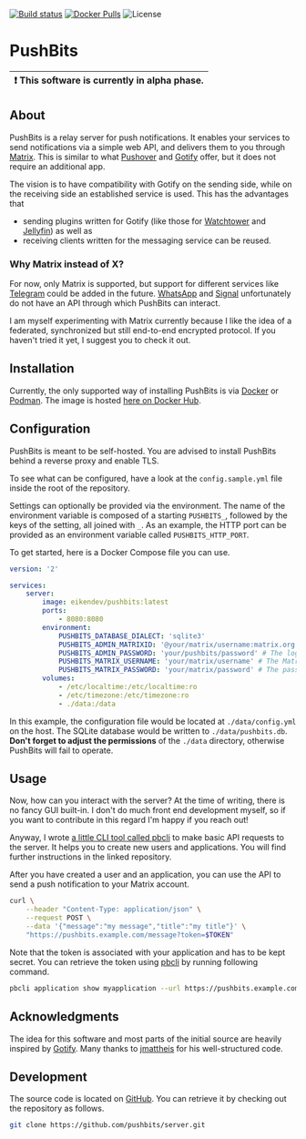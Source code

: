 [![Build status](https://img.shields.io/github/workflow/status/pushbits/server/Main)](https://github.com/pushbits/server/actions)
[![Docker Pulls](https://img.shields.io/docker/pulls/eikendev/pushbits)](https://hub.docker.com/r/eikendev/pushbits)
![License](https://img.shields.io/github/license/pushbits/server)

# PushBits

| :exclamation:  This software is currently in alpha phase.   |
|-------------------------------------------------------------|

## About

PushBits is a relay server for push notifications.
It enables your services to send notifications via a simple web API, and delivers them to you through [Matrix](https://matrix.org/).
This is similar to what [Pushover](https://pushover.net/) and [Gotify](https://gotify.net/) offer, but it does not require an additional app.

The vision is to have compatibility with Gotify on the sending side, while on the receiving side an established service is used.
This has the advantages that
- sending plugins written for Gotify (like those for [Watchtower](https://containrrr.dev/watchtower/) and [Jellyfin](https://jellyfin.org/)) as well as
- receiving clients written for the messaging service
can be reused.

### Why Matrix instead of X?

For now, only Matrix is supported, but support for different services like [Telegram](https://telegram.org/) could be added in the future.
[WhatsApp](https://www.whatsapp.com/) and [Signal](https://signal.org/) unfortunately do not have an API through which PushBits can interact.

I am myself experimenting with Matrix currently because I like the idea of a federated, synchronized but still end-to-end encrypted protocol.
If you haven't tried it yet, I suggest you to check it out.

## Installation

Currently, the only supported way of installing PushBits is via [Docker](https://www.docker.com/) or [Podman](https://podman.io/).
The image is hosted [here on Docker Hub](https://hub.docker.com/r/eikendev/pushbits).

## Configuration

PushBits is meant to be self-hosted.
You are advised to install PushBits behind a reverse proxy and enable TLS.

To see what can be configured, have a look at the `config.sample.yml` file inside the root of the repository.

Settings can optionally be provided via the environment.
The name of the environment variable is composed of a starting `PUSHBITS_`, followed by the keys of the setting, all
joined with `_`.
As an example, the HTTP port can be provided as an environment variable called `PUSHBITS_HTTP_PORT`.

To get started, here is a Docker Compose file you can use.
```yaml
version: '2'

services:
    server:
        image: eikendev/pushbits:latest
        ports:
            - 8080:8080
        environment:
            PUSHBITS_DATABASE_DIALECT: 'sqlite3'
            PUSHBITS_ADMIN_MATRIXID: '@your/matrix/username:matrix.org' # The Matrix account on which the admin will receive their notifications.
            PUSHBITS_ADMIN_PASSWORD: 'your/pushbits/password' # The login password of the admin account. Default username is 'admin'.
            PUSHBITS_MATRIX_USERNAME: 'your/matrix/username' # The Matrix account from which notifications are sent to all users.
            PUSHBITS_MATRIX_PASSWORD: 'your/matrix/password' # The password of the above account.
        volumes:
            - /etc/localtime:/etc/localtime:ro
            - /etc/timezone:/etc/timezone:ro
            - ./data:/data
```

In this example, the configuration file would be located at `./data/config.yml` on the host.
The SQLite database would be written to `./data/pushbits.db`.
**Don't forget to adjust the permissions** of the `./data` directory, otherwise PushBits will fail to operate.

## Usage

Now, how can you interact with the server?
At the time of writing, there is no fancy GUI built-in.
I don't do much front end development myself, so if you want to contribute in this regard I'm happy if you reach out!

Anyway, I wrote [a little CLI tool called pbcli](https://github.com/PushBits/cli) to make basic API requests to the server.
It helps you to create new users and applications.
You will find further instructions in the linked repository.

After you have created a user and an application, you can use the API to send a push notification to your Matrix account.

```bash
curl \
	--header "Content-Type: application/json" \
	--request POST \
	--data '{"message":"my message","title":"my title"}' \
	"https://pushbits.example.com/message?token=$TOKEN"
```

Note that the token is associated with your application and has to be kept secret.
You can retrieve the token using [pbcli](https://github.com/PushBits/cli) by running following command.

```bash
pbcli application show myapplication --url https://pushbits.example.com --username myusername
```

## Acknowledgments

The idea for this software and most parts of the initial source are heavily inspired by [Gotify](https://gotify.net/).
Many thanks to [jmattheis](https://jmattheis.de/) for his well-structured code.

## Development

The source code is located on [GitHub](https://github.com/pushbits/server).
You can retrieve it by checking out the repository as follows.

```bash
git clone https://github.com/pushbits/server.git
```
